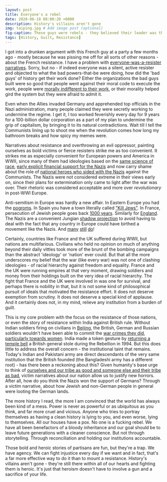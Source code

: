 ```yaml
---
layout: post
title: Everyone's a rebel
date: 2020-06-18 08:00:20 +0800
description: History's villains aren't gone
img: taiping.jpg # Add image post (optional)
fig-caption: These guys were rebels - they believed their leader was the half-brother of Jesus. 1850s China.
tags: [History, Guilt, Resistance]
---
```


I got into a drunken argument with this French guy at a party a few months ago - mostly because he was pissing me off for all sorts of other reasons - about the French resistance. I have a problem with [everyone-was-a-resister narratives](https://en.wikipedia.org/wiki/R%C3%A9sistancialisme). Sorry, but no - if indeed everyone was a silent, active resister and objected to what the bad powers-that-be were doing, how did the 'bad guys' of history get their work done? Either the organizations the bad guys built were so good that people went against their moral code to execute the work, people were [morally indifferent to their work](https://en.wikipedia.org/wiki/Eichmann_in_Jerusalem), or their morality helped gird the system but they were afraid to admit it. 

Even when the Allies invaded Germany and apprehended top officials in the Nazi administration, many people claimed they were secretly working to undermine the regime. I get it, I too worked feverishly every day for 9 years for a 100-billion dollar corporation as a part of my plan to undermine the grip of capitalism, by bringing it to its natural contradictions. Wait till I tell the Communists lining up to shoot me when the revolution comes how long my bathroom breaks and how spicy my memes were.

Narratives about resistance and overthrowing an evil oppressor, painting ourselves as bold victims or fierce resisters strike me as too convenient. It strikes me as especially convenient for European powers and America in WWII, since many of them had ideologies based on the [same science of race](https://en.wikipedia.org/wiki/Racial_views_of_Winston_Churchill), [early explicit financial support for the Nazis](https://time.com/5414055/american-nazi-sympathy-book/) and now carry shame about the role of [national heroes who sided with the Nazis](https://www.salon.com/2018/12/30/best-of-2018-my-grandfather-wasnt-a-nazi-fighting-war-hero-he-was-a-brutal-collaborator/) against the Communists. The Nazis were not considered extreme in their views early on, since their plans for extermination only came to light after the war was over. Their rhetoric was considered acceptable and more over _revolutionary_ in post-WWI Europe.

Anti-semitism in Europe was hardly a new affair. In Eastern Europe you had the [pogroms](https://en.wikipedia.org/wiki/Pogrom). In Spain you have a town literally called ["Kill Jews"](https://www.theguardian.com/world/2015/jun/22/spanish-village-drops-kill-jews-name). In France, persecution of Jewish people goes back [1000 years](https://en.wikipedia.org/wiki/History_of_the_Jews_in_France#Persecutions_under_the_Capets_(987%E2%80%931137)). Similarly for [England](https://en.wikipedia.org/wiki/Antisemitism_in_the_United_Kingdom#11th_to_13th_cent._Persecution_and_expulsion). The Nazis are a convenient Jungian [shadow projection](https://en.wikipedia.org/wiki/Shadow_(psychology)) to avoid having to deal with the fact that any country in Europe could have birthed a movement like the Nazis. And [many](https://en.wikipedia.org/wiki/Golden_Dawn_(political_party)) [still](https://en.wikipedia.org/wiki/National_Rally_(France)) [do](https://en.wikipedia.org/wiki/British_National_Party)!

Certainly, countries like France and the UK suffered during WWII, but nations are multifarious. Civilians who held no opinion on much of anything beyond their daily vittles took more of the brunt of the bombing campaigns than the abstract 'ideology' or 'nation' ever could. But that all the more underscores my belief that the war (like every war) was not one of clashing ideologies - of racial hierarchy against freedom and equality. France and the UK were running empires at that very moment, drawing soldiers and money from their holdings built on the very idea of racial hierarchy. The fight that France and the UK were involved in was one for survival, and perhaps there is nobility in that, but it is not some kind of philosophical pursuit of ideals that motivated the resistance effort. It does not deserve exemption from scrutiny. It does not deserve a special kind of applause. And it certainly does not, in my mind, relieve any institution from a burden of guilt.

This is my core problem with the focus on the resistance of those nations, or even the story of resistance within India against British rule. Without Indian soldiers firing on civilians in [Beijing](https://en.wikipedia.org/wiki/Battle_of_Peking_(1900)), the British, German and Russian soldiers wouldn't have been able to commit the [war crimes they did, particularly towards women](https://en.wikipedia.org/wiki/Boxer_Rebellion#Occupation,_looting,_and_atrocities). India made a token gesture by [returning a temple bell](https://apnews.com/089a817dfb0248639050ad901215c7c6) a British general stole during the Rebellion in 1994. But this does little to address the overall concern - the institutional taint that remains. Today's Indian and Pakistani army are direct descendants of the very same institution that the British founded (the Bangladeshi army has a different root) - has there been a reckoning about this? Given humanity's base urge to think of [ourselves and our tribe as good and someone else and their tribe as bad](https://twitter.com/tomgauld/status/571994690289061888?lang=en), victim narratives about our nation allow us to justify new horrors. After all, how do you think the Nazis won the support of Germans? Through a victim narrative, about how Jewish and non-German people in general were looting the German lands.

The more history I read, the more I am convinced that the world has always been kind of a mess. Power is never as powerful or as ubiquitous as you think, and far more cruel and vicious. Anyone who tries to portray themselves as having a clean history is lying to you, and even worse, lying to themselves. All our houses have a pox. No one is a fucking rebel. We have all been benefactors of a bloody inheritance and our goal should be to leave future generations with a cleaner conscience. But not through storytelling. Through reconciliation and holding our institutions accountable. 

Those bold and heroic stories of partisans are fun, but they're a trap. We have agency. We can fight injustice every day if we want and in fact, that's a far more effective way to do it than to mount a resistance. History's villains aren't gone - they're still there within all of our hearts and fighting them is heroic. It's just that heroism doesn't have to involve a gun and a sacrifice of your life.

